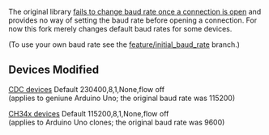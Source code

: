 The original library [fails to change baud rate once a connection is open](https://github.com/felHR85/UsbSerial/issues/91) and provides no way of setting the baud rate before opening a connection. For now this fork merely changes default baud rates for some devices.

(To use your own baud rate see the [feature/initial_baud_rate](https://github.com/jzaruba/UsbSerial/tree/feature/initial_baud_rate) branch.)

Devices Modified
--------------------------------------
[CDC devices](https://en.wikipedia.org/wiki/USB_communications_device_class) Default 230400,8,1,None,flow off  
(applies to geniune Arduino Uno; the original baud rate was 115200)

[CH34x devices](https://www.olimex.com/Products/Breadboarding/BB-CH340T/resources/CH340DS1.PDF) Default 115200,8,1,None,flow off  
(applies to Arduino Uno clones; the original baud rate was 9600)
